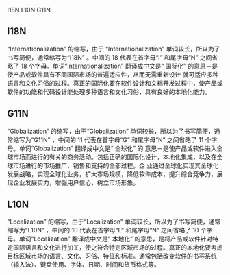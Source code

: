 I18N L10N G11N


## I18N 

“Internationalization” 的缩写，由于 “Internationalization” 单词较长，所以为了书写简便，通常缩写为“I18N” 。中间的 18 代表在首字母“I” 和尾字母“N” 之间省略了 18 个字母。单词“Internationalization” 翻译成中文是“ 国际化” 的意思－是使产品或软件具有不同国际市场的普遍适应性，从而无需重新设计 就可适应多种语言和文化习俗的过程。真正的国际化要在软件设计和文档开发过程中，使产品或软件的功能和代码设计能处理多种语言和文化习俗，具有良好的本地化能力。

## G11N

“Globalization” 的缩写，由于“Globalization” 单词较长，所以为了书写简便，通常缩写为“G11N” ，中间的 11 代表在首字母“G” 和尾字母“N” 之间省略了 11 个字母。单词“Globalization” 翻译成中文是“ 全球化” 的 意思－是使产品或软件进入全球市场而进行的有关的商务活动。包括正确的国际化设计，本地化集成，以及在全球市场进行的市场推广、销售和支持的全部过程。企 业通过全球化实现其全球化发展战略，实现全球化业务，扩大市场规模，降低软件成本，提升综合竞争力，展现企业发展实力，增强用户信心，树立市场形象。

## L10N

“Localization” 的缩写，由于“Localization” 单词较长，所以为了书写简便，通常缩写为“L10N” ，中间的 10 代表在首字母“L” 和尾字母“N” 之间省略了 10 个字母。单词“Localization” 翻译成中文是“ 本地化” 的意思，是将产品或软件针对特定国际语言和文化进行加工，使之符合特定区域市场的过程。真正的本地化要考虑目标区域市场的语言、文化、习俗、特征和标准。通常包括改变软件的书写系统（输入法）、键盘使用、字体、日期、时间和货币格式等。
